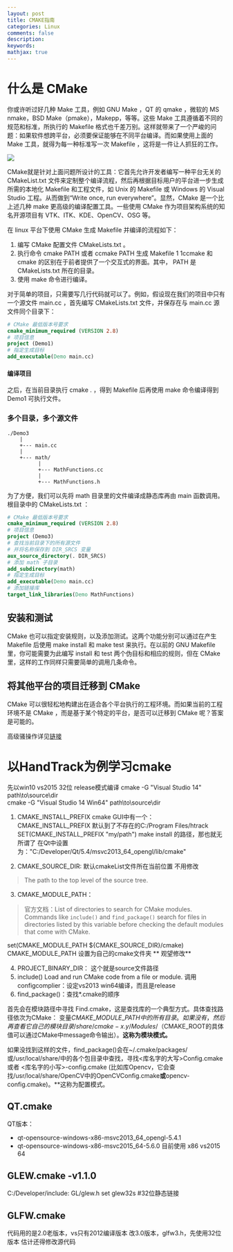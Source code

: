 ```yaml
---
layout: post
title: CMAKE指南
categories: Linux
comments: false
description: 
keywords: 
mathjax: true
---
```


# 什么是 CMake
你或许听过好几种 Make 工具，例如 GNU Make ，QT 的 qmake ，微软的 MS nmake，BSD Make（pmake），Makepp，等等。这些 Make 工具遵循着不同的规范和标准，所执行的 Makefile 格式也千差万别。这样就带来了一个严峻的问题：如果软件想跨平台，必须要保证能够在不同平台编译。而如果使用上面的 Make 工具，就得为每一种标准写一次 Makefile ，这将是一件让人抓狂的工作。


![](http://p5iojc2zy.bkt.clouddn.com/_posts/_image/2018-04-24-22-39-43.jpg)


CMake就是针对上面问题所设计的工具：它首先允许开发者编写一种平台无关的 CMakeList.txt 文件来定制整个编译流程，然后再根据目标用户的平台进一步生成所需的本地化 Makefile 和工程文件，如 Unix 的 Makefile 或 Windows 的 Visual Studio 工程。从而做到“Write once, run everywhere”。显然，CMake 是一个比上述几种 make 更高级的编译配置工具。一些使用 CMake 作为项目架构系统的知名开源项目有 VTK、ITK、KDE、OpenCV、OSG 等。

在 linux 平台下使用 CMake 生成 Makefile 并编译的流程如下：

1. 编写 CMake 配置文件 CMakeLists.txt 。
2. 执行命令 cmake PATH 或者 ccmake PATH 生成 Makefile 1 1ccmake 和 cmake 的区别在于前者提供了一个交互式的界面。其中， PATH 是 CMakeLists.txt 所在的目录。
3. 使用 make 命令进行编译。

对于简单的项目，只需要写几行代码就可以了。例如，假设现在我们的项目中只有一个源文件 main.cc ，首先编写 CMakeLists.txt 文件，并保存在与 main.cc 源文件同个目录下：


```cmake
# CMake 最低版本号要求
cmake_minimum_required (VERSION 2.8)
# 项目信息
project (Demo1)
# 指定生成目标
add_executable(Demo main.cc)
```
#### 编译项目

之后，在当前目录执行 cmake . ，得到 Makefile 后再使用 make 命令编译得到 Demo1 可执行文件。

### 多个目录，多个源文件

```
./Demo3
    |
    +--- main.cc
    |
    +--- math/
          |
          +--- MathFunctions.cc
          |
          +--- MathFunctions.h
```

为了方便，我们可以先将 math 目录里的文件编译成静态库再由 main 函数调用。根目录中的 CMakeLists.txt ：
```cmake
# CMake 最低版本号要求
cmake_minimum_required (VERSION 2.8)
# 项目信息
project (Demo3)
# 查找当前目录下的所有源文件
# 并将名称保存到 DIR_SRCS 变量
aux_source_directory(. DIR_SRCS)
# 添加 math 子目录
add_subdirectory(math)
# 指定生成目标 
add_executable(Demo main.cc)
# 添加链接库
target_link_libraries(Demo MathFunctions)
```
## 安装和测试
CMake 也可以指定安装规则，以及添加测试。这两个功能分别可以通过在产生 Makefile 后使用 make install 和 make test 来执行。在以前的 GNU Makefile 里，你可能需要为此编写 install 和 test 两个伪目标和相应的规则，但在 CMake 里，这样的工作同样只需要简单的调用几条命令。

## 将其他平台的项目迁移到 CMake

CMake 可以很轻松地构建出在适合各个平台执行的工程环境。而如果当前的工程环境不是 CMake ，而是基于某个特定的平台，是否可以迁移到 CMake 呢？答案是可能的。

高级骚操作详见[链接](http://www.cppblog.com/skyscribe/archive/2009/12/14/103208.aspx)

# 以HandTrack为例学习cmake

 先以win10 vs2015 32位 release模式编译
cmake -G "Visual Studio 14" path\to\source\dir  
cmake -G "Visual Studio 14 Win64" path\to\source\dir  

1. CMAKE_INSTALL_PREFIX
cmake GUI中有一个：CMAKE_INSTALL_PREFIX 默认到了不存在的C:/Program Files/htrack
SET(CMAKE_INSTALL_PREFIX "my/path") 
make install 的路径，那也就无所谓了
在Qt中设置为："C:/Developer/Qt/5.4/msvc2013_64_opengl/lib/cmake"

2. CMAKE_SOURCE_DIR: 默认cmakeList文件所在当前位置 不用修改
> The path to the top level of the source tree.

3. CMAKE_MODULE_PATH：

> 官方文档：List of directories to search for CMake modules.
> Commands like `include()` and `find_package()` search for files in directories listed by this variable before checking the default modules that come with CMake.

set(CMAKE_MODULE_PATH ${CMAKE_SOURCE_DIR}/cmake)
CMAKE_MODULE_PATH 设置为自己的cmake文件夹 ** 观望修改**

4. PROJECT_BINARY_DIR： 这个就是source文件路径
5. include() Load and run CMake code from a file or module.
调用configcomplier：设定vs2013 win64编译，而且是release
6. find_package()：查找*.cmake的顺序

首先会在模块路径中寻找 Find<name>.cmake，这是查找库的一个典型方式。具体查找路径依次为CMake： 
变量${CMAKE\_MODULE\_PATH}中的所有目录。如果没有，然后再查看它自己的模块目录 /share/cmake-x.y/Modules/ （$CMAKE\_ROOT的具体值可以通过CMake中message命令输出）。**这称为模块模式。**

如果没找到这样的文件，find\_package()会在~/.cmake/packages/或/usr/local/share/中的各个包目录中查找，寻找<库名字的大写>Config.cmake 或者 <库名字的小写>-config.cmake (比如库Opencv，它会查找/usr/local/share/OpenCV中的OpenCVConfig.cmake**或**opencv-config.cmake)。**这称为配置模式。


## QT.cmake
QT版本：
- qt-opensource-windows-x86-msvc2013_64_opengl-5.4.1
- qt-opensource-windows-x86-msvc2015_64-5.6.0
目前使用 x86 vs2015 64

## GLEW.cmake -v1.1.0
C:/Developer/include: GL/glew.h
set glew32s   #32位静态链接

## GLFW.cmake 
代码用的是2.0老版本，vs只有2012编译版本
改3.0版本，glfw3.h，先使用32位版本
估计还得修改源代码




